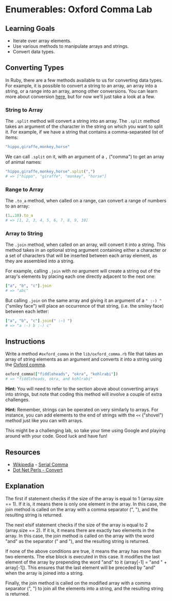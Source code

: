 # Enumerables: Oxford Comma Lab

## Learning Goals

- Iterate over array elements.
- Use various methods to manipulate arrays and strings.
- Convert data types.

## Converting Types

In Ruby, there are a few methods available to us for converting data types. For
example, it is possible to convert a string to an array, an array into a string,
or a range into an array, among other conversions. You can learn more about
conversion [here](http://www.dotnetperls.com/convert-ruby), but for now we'll
just take a look at a few.

### String to Array

The `.split` method will convert a string into an array. The `.split` method
takes an argument of the character in the string on which you want to split it.
For example, if we have a string that contains a comma-separated list of items:

```rb
"hippo,giraffe,monkey,horse"
```

We can call `.split` on it, with an argument of a `,` ("comma") to get an array
of animal names:

```rb
"hippo,giraffe,monkey,horse".split(",")
# => ["hippo", "giraffe", "monkey", "horse"]
```

### Range to Array

The `.to_a` method, when called on a range, can convert a range of numbers to an
array:

```rb
(1..10).to_a
# => [1, 2, 3, 4, 5, 6, 7, 8, 9, 10]
```

### Array to String

The `.join` method, when called on an array, will convert it into a string. This
method takes in an optional string argument containing either a character or a
set of characters that will be inserted between each array element, as they are
assembled into a string.

For example, calling `.join` with _no_ argument will create a string out of the
array's elements by placing each one directly adjacent to the next one:

```rb
["a", "b", "c"].join
# => "abc"
```

But calling `.join` on the same array and giving it an argument of a `" :-) "`
("smiley face") will place an occurrence of that string, (i.e. the smiley face)
between each letter:


```rb
["a", "b", "c"].join(" :-) ")
# => "a :-) b :-) c"
```

## Instructions

Write a method `#oxford_comma` in the `lib/oxford_comma.rb` file that takes an
array of string elements as an argument and converts it into a string using the
[Oxford comma](http://en.wikipedia.org/wiki/Serial_comma).

```rb
oxford_comma(["fiddleheads", "okra", "kohlrabi"])
# => "fiddleheads, okra, and kohlrabi"
```

**Hint:** You will need to refer to the section above about converting arrays
into strings, but note that coding this method will involve a couple of extra
challenges.

**Hint:** Remember, strings can be operated on very similarly to arrays. For
instance, you can add elements to the end of strings with the `<<` ("shovel")
method just like you can with arrays.

This might be a challenging lab, so take your time using Google and playing
around with your code. Good luck and have fun!

## Resources

- [Wikipedia](http://en.wikipedia.org) - [Serial Comma](http://en.wikipedia.org/wiki/Serial_comma)
- [Dot Net Perls - Convert](http://www.dotnetperls.com/convert-ruby)

## Explanation
The first if statement checks if the size of the array is equal to 1 (array.size == 1). If it is, it means there is only one element in the array. In this case, the join method is called on the array with a comma separator (", "), and the resulting string is returned.

The next elsif statement checks if the size of the array is equal to 2 (array.size == 2). If it is, it means there are exactly two elements in the array. In this case, the join method is called on the array with the word "and" as the separator (" and "), and the resulting string is returned.

If none of the above conditions are true, it means the array has more than two elements. The else block is executed in this case. It modifies the last element of the array by prepending the word "and" to it (array[-1] = "and " + array[-1]). This ensures that the last element will be preceded by "and" when the array is joined into a string.
    
Finally, the join method is called on the modified array with a comma separator (", ") to join all the elements into a string, and the resulting string is returned.
